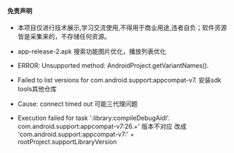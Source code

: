 #### 免责声明
- 本项目仅进行技术展示,学习交流使用,不得用于商业用途,违者自负；软件资源皆是采集来的，不存储任何资源。
- app-release-2.apk  搜索功能图片优化，播放列表优化

- ERROR: Unsupported method: AndroidProject.getVariantNames().
- Failed to list versions for com.android.support:appcompat-v7. 安装sdk tools其他仓库
- Cause: connect timed out   可能三代理问题
- Execution failed for task ':library:compileDebugAidl'.  com.android.support:appcompat-v7:26.+' 版本不对应 改成  'com.android.support:appcompat-v7:' + rootProject.supportLibraryVersion